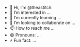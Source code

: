 - 👋 Hi, I’m @theastitch
- 👀 I’m interested in ...
- 🌱 I’m currently learning ...
- 💞️ I’m looking to collaborate on ...
- 📫 How to reach me ...
- 😄 Pronouns: ...
- ⚡ Fun fact: ...

<!---
theastitch/theastitch is a ✨ special ✨ repository because its `README.md` (this file) appears on your GitHub profile.
You can click the Preview link to take a look at your changes.
--->
